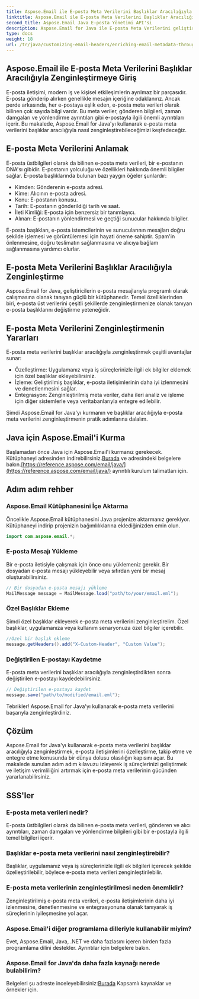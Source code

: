 ```yaml
---
title: Aspose.Email ile E-posta Meta Verilerini Başlıklar Aracılığıyla Zenginleştirme
linktitle: Aspose.Email ile E-posta Meta Verilerini Başlıklar Aracılığıyla Zenginleştirme
second_title: Aspose.Email Java E-posta Yönetimi API'si
description: Aspose.Email for Java ile E-posta Meta Verilerini geliştirin. Aspose.Email ile gelişmiş izleme ve özelleştirme için e-posta başlıklarını nasıl zenginleştireceğinizi öğrenin.
type: docs
weight: 18
url: /tr/java/customizing-email-headers/enriching-email-metadata-through-headers/
---
```


## Aspose.Email ile E-posta Meta Verilerini Başlıklar Aracılığıyla Zenginleştirmeye Giriş

E-posta iletişimi, modern iş ve kişisel etkileşimlerin ayrılmaz bir parçasıdır. E-posta gönderip alırken genellikle mesajın içeriğine odaklanırız. Ancak perde arkasında, her e-postaya eşlik eden, e-posta meta verileri olarak bilinen çok sayıda bilgi vardır. Bu meta veriler, gönderen bilgileri, zaman damgaları ve yönlendirme ayrıntıları gibi e-postayla ilgili önemli ayrıntıları içerir. Bu makalede, Aspose.Email for Java'yı kullanarak e-posta meta verilerini başlıklar aracılığıyla nasıl zenginleştirebileceğimizi keşfedeceğiz.

## E-posta Meta Verilerini Anlamak

E-posta üstbilgileri olarak da bilinen e-posta meta verileri, bir e-postanın DNA'sı gibidir. E-postanın yolculuğu ve özellikleri hakkında önemli bilgiler sağlar. E-posta başlıklarında bulunan bazı yaygın öğeler şunlardır:

- Kimden: Gönderenin e-posta adresi.
- Kime: Alıcının e-posta adresi.
- Konu: E-postanın konusu.
- Tarih: E-postanın gönderildiği tarih ve saat.
- İleti Kimliği: E-posta için benzersiz bir tanımlayıcı.
- Alınan: E-postanın yönlendirmesi ve geçtiği sunucular hakkında bilgiler.

E-posta başlıkları, e-posta istemcilerinin ve sunucularının mesajları doğru şekilde işlemesi ve görüntülemesi için hayati öneme sahiptir. Spam'in önlenmesine, doğru teslimatın sağlanmasına ve alıcıya bağlam sağlanmasına yardımcı olurlar.

## E-posta Meta Verilerini Başlıklar Aracılığıyla Zenginleştirme

Aspose.Email for Java, geliştiricilerin e-posta mesajlarıyla programlı olarak çalışmasına olanak tanıyan güçlü bir kütüphanedir. Temel özelliklerinden biri, e-posta üst verilerini çeşitli şekillerde zenginleştirmenize olanak tanıyan e-posta başlıklarını değiştirme yeteneğidir.

## E-posta Meta Verilerini Zenginleştirmenin Yararları

E-posta meta verilerini başlıklar aracılığıyla zenginleştirmek çeşitli avantajlar sunar:

- Özelleştirme: Uygulamanız veya iş süreçlerinizle ilgili ek bilgiler eklemek için özel başlıklar ekleyebilirsiniz.
- İzleme: Geliştirilmiş başlıklar, e-posta iletişimlerinin daha iyi izlenmesini ve denetlenmesini sağlar.
- Entegrasyon: Zenginleştirilmiş meta veriler, daha ileri analiz ve işleme için diğer sistemlerle veya veritabanlarıyla entegre edilebilir.

Şimdi Aspose.Email for Java'yı kurmanın ve başlıklar aracılığıyla e-posta meta verilerini zenginleştirmenin pratik adımlarına dalalım.

## Java için Aspose.Email'i Kurma

 Başlamadan önce Java için Aspose.Email'i kurmanız gerekecek. Kütüphaneyi adresinden indirebilirsiniz.[Burada](https://releases.aspose.com/email/java/) ve adresindeki belgelere bakın.[https://reference.aspose.com/email/java/](https://reference.aspose.com/email/java/) ayrıntılı kurulum talimatları için.

## Adım adım rehber

### Aspose.Email Kütüphanesini İçe Aktarma

Öncelikle Aspose.Email kütüphanesini Java projenize aktarmanız gerekiyor. Kütüphaneyi indirip projenizin bağımlılıklarına eklediğinizden emin olun.

```java
import com.aspose.email.*;
```

### E-posta Mesajı Yükleme

Bir e-posta iletisiyle çalışmak için önce onu yüklemeniz gerekir. Bir dosyadan e-posta mesajı yükleyebilir veya sıfırdan yeni bir mesaj oluşturabilirsiniz.

```java
// Bir dosyadan e-posta mesajı yükleme
MailMessage message = MailMessage.load("path/to/your/email.eml");
```

### Özel Başlıklar Ekleme

Şimdi özel başlıklar ekleyerek e-posta meta verilerini zenginleştirelim. Özel başlıklar, uygulamanıza veya kullanım senaryonuza özel bilgiler içerebilir.

```java
//Özel bir başlık ekleme
message.getHeaders().add("X-Custom-Header", "Custom Value");
```

### Değiştirilen E-postayı Kaydetme

E-posta meta verilerini başlıklar aracılığıyla zenginleştirdikten sonra değiştirilen e-postayı kaydedebilirsiniz.

```java
// Değiştirilen e-postayı kaydet
message.save("path/to/modified/email.eml");
```

Tebrikler! Aspose.Email for Java'yı kullanarak e-posta meta verilerini başarıyla zenginleştirdiniz.

## Çözüm

Aspose.Email for Java'yı kullanarak e-posta meta verilerini başlıklar aracılığıyla zenginleştirmek, e-posta iletişimlerini özelleştirme, takip etme ve entegre etme konusunda bir dünya dolusu olasılığın kapısını açar. Bu makalede sunulan adım adım kılavuzu izleyerek iş süreçlerinizi geliştirmek ve iletişim verimliliğini artırmak için e-posta meta verilerinin gücünden yararlanabilirsiniz.

## SSS'ler

### E-posta meta verileri nedir?

E-posta üstbilgileri olarak da bilinen e-posta meta verileri, gönderen ve alıcı ayrıntıları, zaman damgaları ve yönlendirme bilgileri gibi bir e-postayla ilgili temel bilgileri içerir.

### Başlıklar e-posta meta verilerini nasıl zenginleştirebilir?

Başlıklar, uygulamanız veya iş süreçlerinizle ilgili ek bilgileri içerecek şekilde özelleştirilebilir, böylece e-posta meta verileri zenginleştirilebilir.

### E-posta meta verilerinin zenginleştirilmesi neden önemlidir?

Zenginleştirilmiş e-posta meta verileri, e-posta iletişimlerinin daha iyi izlenmesine, denetlenmesine ve entegrasyonuna olanak tanıyarak iş süreçlerinin iyileşmesine yol açar.

### Aspose.Email'i diğer programlama dilleriyle kullanabilir miyim?

Evet, Aspose.Email, Java, .NET ve daha fazlasını içeren birden fazla programlama dilini destekler. Ayrıntılar için belgelere bakın.

### Aspose.Email for Java'da daha fazla kaynağı nerede bulabilirim?

 Belgeleri şu adreste inceleyebilirsiniz:[Burada](https://reference.aspose.com/email/java/) Kapsamlı kaynaklar ve örnekler için.